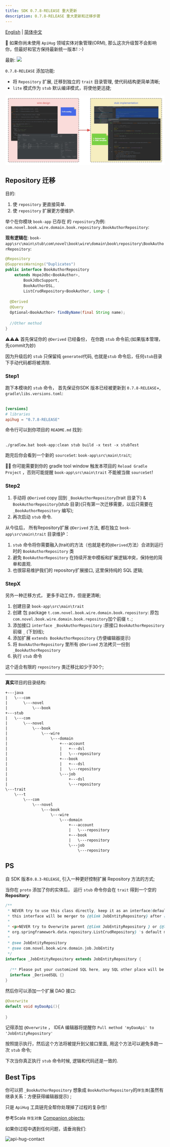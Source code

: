 ```yaml
---
title: SDK 0.7.8-RELEASE 重大更新
description: 0.7.8-RELEASE 重大更新和迁移步骤
---
```


[English](./0.7.8.md) | [简体中文](./0.7.8_cn.md)

💁 如果你尚未使用 `ApiHug` 领域实体对象管理(ORM), 那么这次升级暂不会影响你，但最好和官方保持最新统一版本! :-)

最新: <a target="_blank" href="https://search.maven.org/artifact/com.apihug/it-bom"><img src="https://img.shields.io/maven-central/v/com.apihug/it-bom.svg?label=Maven%20Central" /></a>

`0.7.8-RELEASE` 添加功能:

- 将 `Repository` 扩展, 迁移到独立的  `trait` 目录管理, 使代码结构更简单清晰;
- `lite` 模式作为 `stub` 默认编译模式，将使他更迅捷;

![domain design](../../public/image/framework/domain.jpg)

## Repository 迁移

目的:

1. 使 `repository` 更直接简单.
2. 使 `repository` 扩展更方便维护.

举个在你模块  `book-app` 已存在 的 `repository`为例: `com.novel.book.wire.domain.book.repository.BookAuthorRepository`:

**现有逻辑在**:  `book-app\src\main\stub\com\novel\book\wire\domain\book\repository\BookAuthorRepository`:

```java
@Repository
@SuppressWarnings("Duplicates")
public interface BookAuthorRepository
    extends HopeJdbc<BookAuthor>,
        BookJdbcSupport,
        BookAuthorDSL,
        ListCrudRepository<BookAuthor, Long> {

  @Derived
  @Query
  Optional<BookAuthor> findByName(final String name);

  //Other method
}
```

⚠️⚠️⚠️ 首先保证你的 `@Derived` 已经备份， 在你跑 `stub` 命令前;(如果版本管理，先commit为妙)

因为升级后的 `stub` 只保留纯 `generated`代码, 也就是`stub` 命令后，任何`stub`目录下手动代码都将被清除.

### Step1

跑下本模块的 `stub` 命令， 首先保证你SDK 版本已经被更新到 `0.7.8-RELEASE`+,  `gradle\libs.versions.toml`:

```toml

[versions]
# libraries
apihug = "0.7.8-RELEASE"

```

命令行可以到你项目的 `README.md` 找到:

```shell

./gradlew.bat book-app:clean stub build -x test -x stubTest

```

跑完后你会看到一个新的 `sourceSet`: `book-app\src\main\trait`;

💁‍♀️ 你可能需要到你的 gradle tool window 触发本项目的 `Reload Gradle Project` ，否则可能提醒 `book-app\src\main\trait` 不能被当做 `sourceSet`!

### Step2

1. 手动将 `@Derived` copy 回到 `_BookAuthorRepository`(trait 目录下) & `BookAuthorRepository`(stub 目录)(只有第一次迁移需要，以后只需要在 `_BookAuthorRepository` 编写);
2. 再次启动 `stub` 命令.

从今往后， 所有Repository扩展 `@Derived` 方法, 都在独立 `book-app\src\main\trait` 目录维护：

1. `stub` 命令将你需要融入(trait)的方法（也就是老的`@Derived`方法）合进到运行时的 `BookAuthorRepository` 类
2. 避免 `BookAuthorRepository` 在持续开发中模板和扩展逻辑冲突，保持他的简单和直观.
3. 也很容易维护我们的 repository扩展接口, 这里保持纯的 SQL 逻辑;

### StepX

另外一种迁移方式， 更多手动工作，但是更清晰;

1. 创建目录 `book-app\src\main\trait`
2. 创建 包 package `t.com.novel.book.wire.domain.book.repository`: 原包`com.novel.book.wire.domain.book.repository`加个前缀 `t.`;
3. 添加接口 `interface _BookAuthorRepository` :原接口 `BookAuthorRepository`前缀  `_` (下划线);
4. 添加扩展 `extends BookAuthorRepository` (方便编辑器提示)
5. 将 `BookAuthorRepository` 里所有 `@Derived` 方法拷贝一份到 `_BookAuthorRepository`
6. 执行 `stub` 命令

这个适合有限的 `repository` 类迁移比如少于30个;

---

**真实**项目的目录结构:

```shell
+---java
|   \---com
|       \---novel
|           \---book
+---stub
|   \---com
|       \---novel
|           \---book
|               \---wire
|                   \---domain
|                       +---account
|                       |   +---dsl
|                       |   \---repository
|                       +---book
|                       |   +---dsl
|                       |   \---repository
|                       \---job
|                           +---dsl
|                           \---repository
\---trait
    \---t
        \---com
            \---novel
                \---book
                    \---wire
                        \---domain
                            +---account
                            |   \---repository
                            +---book
                            |   \---repository
                            \---job
                                \---repository
```

## PS

自 SDK 版本`0.8.3-RELEASE`, 引入一种更好控制扩展 Repository 方法的方式;

当你在 `proto` 添加了你的实体后， 运行 `stub` 命令你会在 `trait` 得到一个空的 **Repository**:

```java
/**
 * NEVER try to use this class directly, keep it as an interface(default, no public), all body of
 * this interface will be merger to {@link JobEntityRepository} after {@code stub };
 *
 * <p>NEVER try to Overwrite parent {@link JobEntityRepository } or {@link
 * org.springframework.data.repository.ListCrudRepository} 's default method!!
 *
 * @see JobEntityRepository
 * @see com.novel.book.wire.domain.job.JobEntity
 */
interface _JobEntityRepository extends JobEntityRepository {

  /** Please put your customized SQL here, any SQL other place will be dropped after merger! */
  interface _DerivedSQL {}
}
```

然后你可以添加一个扩展 DAO 接口:

```java
@Overwrite
default void myDaoApi(){
    
}
```

记得添加 `@Overwrite` ， IDEA 编辑器将提醒你 `Pull method 'myDaoApi' to 'JobEntityRepository'`

按照提示执行，然后这个方法将被提升到父接口里面, 用这个方法可以避免多跑一次 `stub` 命令;

下次当你真正执行 `stub` 命令时候, 逻辑和代码还是一致的.

## Best Tips

你可以把 `_BookAuthorRepository` 想象成 `BookAuthorRepository`的`伴生类`(虽然有继承关系：方便获得编辑器提示) ;

只是 `ApiHug` 工具链完全帮你处理掉了过程的复杂性!

参考Scala `伴生对象` [Companion objects](https://docs.scala-lang.org/scala3/book/domain-modeling-tools.html#companion-objects);

如果你过程中遇到任何问题，请垂询我们:

![api-hug-contact](../../public/image/apihug-001.gif)
